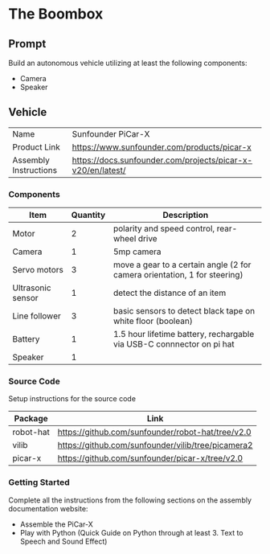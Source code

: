 # The Boombox

## Prompt

Build an autonomous vehicle utilizing at least the following components:

- Camera
- Speaker

## Vehicle

|                       |                                                             |
| --------------------- | ----------------------------------------------------------- |
| Name                  | Sunfounder PiCar-X                                          |
| Product Link          | https://www.sunfounder.com/products/picar-x                 |
| Assembly Instructions | https://docs.sunfounder.com/projects/picar-x-v20/en/latest/ |

### Components

| Item              | Quantity | Description                                                               |
| ----------------- | -------- | ------------------------------------------------------------------------- |
| Motor             | 2        | polarity and speed control, rear-wheel drive                              |
| Camera            | 1        | 5mp camera                                                                |
| Servo motors      | 3        | move a gear to a certain angle (2 for camera orientation, 1 for steering) |
| Ultrasonic sensor | 1        | detect the distance of an item                                            |
| Line follower     | 3        | basic sensors to detect black tape on white floor (boolean)               |
| Battery           | 1        | 1.5 hour lifetime battery, rechargable via USB-C connnector on pi hat     |
| Speaker           | 1        |                                                                           |

### Source Code

Setup instructions for the source code

| Package   | Link                                               |
| --------- | -------------------------------------------------- |
| robot-hat | https://github.com/sunfounder/robot-hat/tree/v2.0  |
| vilib     | https://github.com/sunfounder/vilib/tree/picamera2 |
| picar-x   | https://github.com/sunfounder/picar-x/tree/v2.0    |

### Getting Started

Complete all the instructions from the following sections on the assembly documentation website:

- Assemble the PiCar-X
- Play with Python (Quick Guide on Python through at least 3. Text to Speech and Sound Effect)
